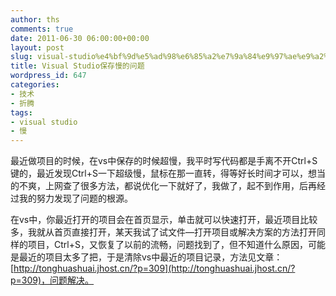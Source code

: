 ```yaml
---
author: ths
comments: true
date: 2011-06-30 06:00:00+00:00
layout: post
slug: visual-studio%e4%bf%9d%e5%ad%98%e6%85%a2%e7%9a%84%e9%97%ae%e9%a2%98
title: Visual Studio保存慢的问题
wordpress_id: 647
categories:
- 技术
- 折腾
tags:
- visual studio
- 慢
---
```


最近做项目的时候，在vs中保存的时候超慢，我平时写代码都是手离不开Ctrl+S键的，最近发现Ctrl+S一下超级慢，鼠标在那一直转，得等好长时间才可以，想当的不爽，上网查了很多方法，都说优化一下就好了，我做了，起不到作用，后再经过我的努力发现了问题的根源。





在vs中，你最近打开的项目会在首页显示，单击就可以快速打开，最近项目比较多，我就从首页直接打开，某天我试了试文件—打开项目或解决方案的方法打开同样的项目，Ctrl+S，又恢复了以前的流畅，问题找到了，但不知道什么原因，可能是最近的项目太多了把，于是清除vs中最近的项目记录，方法见文章：[http://tonghuashuai.jhost.cn/?p=309](http://tonghuashuai.jhost.cn/?p=309)，问题解决。



